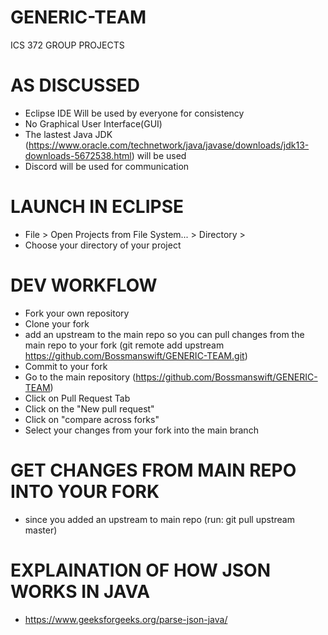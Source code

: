 # GENERIC-TEAM
ICS 372 GROUP PROJECTS

# AS DISCUSSED 
* Eclipse IDE Will be used by everyone for consistency
* No Graphical User Interface(GUI)
* The lastest Java JDK (https://www.oracle.com/technetwork/java/javase/downloads/jdk13-downloads-5672538.html) will be used
* Discord will be used for communication

# LAUNCH IN ECLIPSE
* File > Open Projects from File System... > Directory >
* Choose your directory of your project

# DEV WORKFLOW
* Fork your own repository
* Clone your fork
* add an upstream to the main repo so you can pull changes from the main repo to your fork (git remote add upstream https://github.com/Bossmanswift/GENERIC-TEAM.git)
* Commit to your fork
* Go to the main repository (https://github.com/Bossmanswift/GENERIC-TEAM)
* Click on Pull Request Tab
* Click on the "New pull request"
* Click on "compare across forks"
* Select your changes from your fork into the main branch

# GET CHANGES FROM MAIN REPO INTO YOUR FORK
* since you added an upstream to main repo (run: git pull upstream master)

# EXPLAINATION OF HOW JSON WORKS IN JAVA
* https://www.geeksforgeeks.org/parse-json-java/
